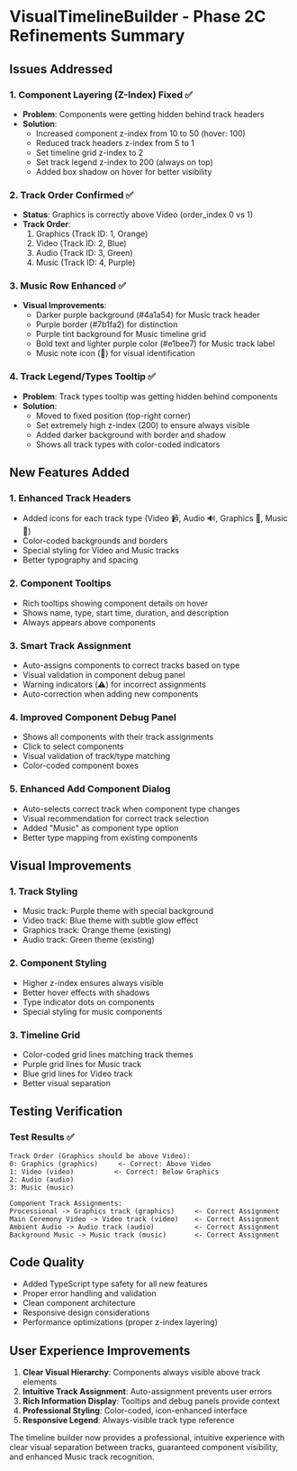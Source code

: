 # VisualTimelineBuilder - Phase 2C Refinements Summary

## Issues Addressed

### 1. **Component Layering (Z-Index) Fixed** ✅

- **Problem**: Components were getting hidden behind track headers
- **Solution**:
  - Increased component z-index from 10 to 50 (hover: 100)
  - Reduced track headers z-index from 5 to 1
  - Set timeline grid z-index to 2
  - Set track legend z-index to 200 (always on top)
  - Added box shadow on hover for better visibility

### 2. **Track Order Confirmed** ✅

- **Status**: Graphics is correctly above Video (order_index 0 vs 1)
- **Track Order**:
  1. Graphics (Track ID: 1, Orange)
  2. Video (Track ID: 2, Blue)
  3. Audio (Track ID: 3, Green)
  4. Music (Track ID: 4, Purple)

### 3. **Music Row Enhanced** ✅

- **Visual Improvements**:
  - Darker purple background (#4a1a54) for Music track header
  - Purple border (#7b1fa2) for distinction
  - Purple tint background for Music timeline grid
  - Bold text and lighter purple color (#e1bee7) for Music track label
  - Music note icon (🎵) for visual identification

### 4. **Track Legend/Types Tooltip** ✅

- **Problem**: Track types tooltip was getting hidden behind components
- **Solution**:
  - Moved to fixed position (top-right corner)
  - Set extremely high z-index (200) to ensure always visible
  - Added darker background with border and shadow
  - Shows all track types with color-coded indicators

## New Features Added

### 1. **Enhanced Track Headers**

- Added icons for each track type (Video 📹, Audio 🔊, Graphics 🎨, Music 🎵)
- Color-coded backgrounds and borders
- Special styling for Video and Music tracks
- Better typography and spacing

### 2. **Component Tooltips**

- Rich tooltips showing component details on hover
- Shows name, type, start time, duration, and description
- Always appears above components

### 3. **Smart Track Assignment**

- Auto-assigns components to correct tracks based on type
- Visual validation in component debug panel
- Warning indicators (⚠️) for incorrect assignments
- Auto-correction when adding new components

### 4. **Improved Component Debug Panel**

- Shows all components with their track assignments
- Click to select components
- Visual validation of track/type matching
- Color-coded component boxes

### 5. **Enhanced Add Component Dialog**

- Auto-selects correct track when component type changes
- Visual recommendation for correct track selection
- Added "Music" as component type option
- Better type mapping from existing components

## Visual Improvements

### 1. **Track Styling**

- Music track: Purple theme with special background
- Video track: Blue theme with subtle glow effect
- Graphics track: Orange theme (existing)
- Audio track: Green theme (existing)

### 2. **Component Styling**

- Higher z-index ensures always visible
- Better hover effects with shadows
- Type indicator dots on components
- Special styling for music components

### 3. **Timeline Grid**

- Color-coded grid lines matching track themes
- Purple grid lines for Music track
- Blue grid lines for Video track
- Better visual separation

## Testing Verification

### Test Results ✅

```
Track Order (Graphics should be above Video):
0: Graphics (graphics)     <- Correct: Above Video
1: Video (video)          <- Correct: Below Graphics
2: Audio (audio)
3: Music (music)

Component Track Assignments:
Processional -> Graphics track (graphics)     <- Correct Assignment
Main Ceremony Video -> Video track (video)    <- Correct Assignment
Ambient Audio -> Audio track (audio)          <- Correct Assignment
Background Music -> Music track (music)       <- Correct Assignment
```

## Code Quality

- Added TypeScript type safety for all new features
- Proper error handling and validation
- Clean component architecture
- Responsive design considerations
- Performance optimizations (proper z-index layering)

## User Experience Improvements

1. **Clear Visual Hierarchy**: Components always visible above track elements
2. **Intuitive Track Assignment**: Auto-assignment prevents user errors
3. **Rich Information Display**: Tooltips and debug panels provide context
4. **Professional Styling**: Color-coded, icon-enhanced interface
5. **Responsive Legend**: Always-visible track type reference

The timeline builder now provides a professional, intuitive experience with clear visual separation between tracks, guaranteed component visibility, and enhanced Music track recognition.
